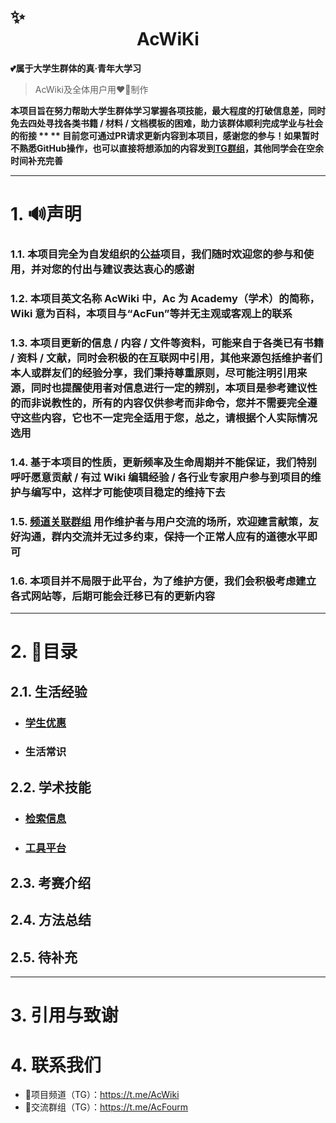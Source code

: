 #                                                                                                                                                                 ✨<center>AcWiKi<center>
**💕属于大学生群体的真·青年大学习**
>  AcWiki及全体用户用❤️‍🔥制作 

**本项目旨在努力帮助大学生群体学习掌握各项技能，最大程度的打破信息差，同时免去四处寻找各类书籍 / 材料 / 文档模板的困难，助力该群体顺利完成学业与社会的衔接 **
** 目前您可通过PR请求更新内容到本项目，感谢您的参与！如果暂时不熟悉GitHub操作，也可以直接将想添加的内容发到[TG群组](https://t.me/AcFourm)，其他同学会在空余时间补充完善**
***
# 1. 🔊声明

###  1.1.  本项目完全为自发组织的公益项目，我们随时欢迎您的参与和使用，并对您的付出与建议表达衷心的感谢

###  1.2.  本项目英文名称 AcWiki 中，Ac 为 Academy（学术）的简称，Wiki 意为百科，本项目与“AcFun”等并无主观或客观上的联系

###  1.3.  本项目更新的信息 / 内容 / 文件等资料，可能来自于各类已有书籍 / 资料 / 文献，同时会积极的在互联网中引用，其他来源包括维护者们本人或群友们的经验分享，我们秉持尊重原则，尽可能注明引用来源，同时也提醒使用者对信息进行一定的辨别，本项目是参考建议性的而非说教性的，所有的内容仅供参考而非命令，您并不需要完全遵守这些内容，它也不一定完全适用于您，总之，请根据个人实际情况选用

###  1.4.  基于本项目的性质，更新频率及生命周期并不能保证，我们特别呼吁愿意贡献 / 有过 Wiki 编辑经验 / 各行业专家用户参与到项目的维护与编写中，这样才可能使项目稳定的维持下去

###  1.5.  [频道关联群组](https://t.me/AcFourm) 用作维护者与用户交流的场所，欢迎建言献策，友好沟通，群内交流并无过多约束，保持一个正常人应有的道德水平即可

###  1.6.  本项目并不局限于此平台，为了维护方便，我们会积极考虑建立各式网站等，后期可能会迁移已有的更新内容
***
# 2. 🎯目录
## 2.1. 生活经验
- ### [学生优惠](https://github.com/Ac-Wiki/AcWiKi/blob/main/01-student-discounts/README.md)
- ### 生活常识
## 2.2. 学术技能
- ### [检索信息](https://github.com/Ac-Wiki/AcWiKi/blob/main/02-search-platforms/README.md)
- ### [工具平台](https://github.com/Ac-Wiki/AcWiKi/blob/main/03-tools/效率软件.md)
## 2.3. 考赛介绍
## 2.4. 方法总结
## 2.5. 待补充
  ***
# 3. 引用与致谢

# 4. 联系我们
-  🔗项目频道（TG）：https://t.me/AcWiki
-  🔗交流群组（TG）：https://t.me/AcFourm
